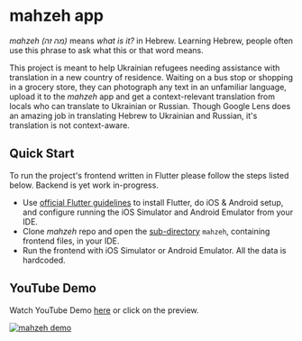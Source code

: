 # mahzeh app

_mahzeh_ _(מה זה)_ means _what is it?_ in Hebrew. Learning Hebrew, people often use this phrase to ask what this or that word means.

This project is meant to help Ukrainian refugees needing assistance with translation in a new country of residence. 
Waiting on a bus stop or shopping in a grocery store, they can photograph any text in an unfamiliar language, 
upload it to the _mahzeh_ app and get a context-relevant translation from locals who can translate to Ukrainian or Russian.
Though Google Lens does an amazing job in translating Hebrew to Ukrainian and Russian, 
it's translation is not context-aware.   


## Quick Start
To run the project's frontend written in Flutter please follow the steps listed below. Backend is yet work in-progress.

- Use [official Flutter guidelines](https://docs.flutter.dev/get-started/install) to install Flutter, 
do iOS & Android setup, and configure running the iOS Simulator and Android Emulator from your IDE.
- Clone _mahzeh_ repo and open the [sub-directory](https://github.com/nataliamoran/mahzeh/tree/main/mahzeh) `mahzeh`, containing frontend files, in your IDE.
- Run the frontend with iOS Simulator or Android Emulator. All the data is hardcoded.

## YouTube Demo

Watch YouTube Demo [here](https://youtu.be/EQ6z9Nz07Yg) or click on the preview.

[![mahzeh demo](https://img.youtube.com/vi/EQ6z9Nz07Yg/0.jpg)](https://www.youtube.com/watch?v=EQ6z9Nz07Yg)

